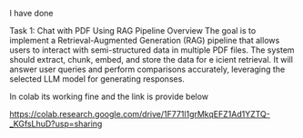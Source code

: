 I have done

Task 1: Chat with PDF Using RAG Pipeline 
Overview 
The goal is to implement a Retrieval-Augmented Generation (RAG) pipeline that allows users to 
interact with semi-structured data in multiple PDF files. The system should extract, chunk, 
embed, and store the data for e icient retrieval. It will answer user queries and perform 
comparisons accurately, leveraging the selected LLM model for generating responses.

In colab its working fine and the link is provide below 

https://colab.research.google.com/drive/1F771l1grMkqEFZ1Ad1YZTQ-_KGfsLhuD?usp=sharing
